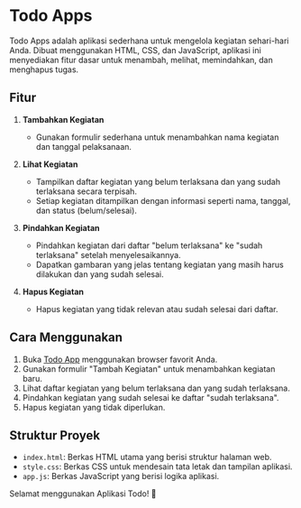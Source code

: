 # Todo Apps

Todo Apps adalah aplikasi sederhana untuk mengelola kegiatan sehari-hari Anda. Dibuat menggunakan HTML, CSS, dan JavaScript, aplikasi ini menyediakan fitur dasar untuk menambah, melihat, memindahkan, dan menghapus tugas.

## Fitur

1. **Tambahkan Kegiatan**

   - Gunakan formulir sederhana untuk menambahkan nama kegiatan dan tanggal pelaksanaan.

2. **Lihat Kegiatan**

   - Tampilkan daftar kegiatan yang belum terlaksana dan yang sudah terlaksana secara terpisah.
   - Setiap kegiatan ditampilkan dengan informasi seperti nama, tanggal, dan status (belum/selesai).

3. **Pindahkan Kegiatan**

   - Pindahkan kegiatan dari daftar "belum terlaksana" ke "sudah terlaksana" setelah menyelesaikannya.
   - Dapatkan gambaran yang jelas tentang kegiatan yang masih harus dilakukan dan yang sudah selesai.

4. **Hapus Kegiatan**
   - Hapus kegiatan yang tidak relevan atau sudah selesai dari daftar.

## Cara Menggunakan

1. Buka [Todo App](https://gilangnr.github.io/todo_app/) menggunakan browser favorit Anda.
2. Gunakan formulir "Tambah Kegiatan" untuk menambahkan kegiatan baru.
3. Lihat daftar kegiatan yang belum terlaksana dan yang sudah terlaksana.
4. Pindahkan kegiatan yang sudah selesai ke daftar "sudah terlaksana".
5. Hapus kegiatan yang tidak diperlukan.

## Struktur Proyek

- `index.html`: Berkas HTML utama yang berisi struktur halaman web.
- `style.css`: Berkas CSS untuk mendesain tata letak dan tampilan aplikasi.
- `app.js`: Berkas JavaScript yang berisi logika aplikasi.

Selamat menggunakan Aplikasi Todo! 🚀
